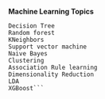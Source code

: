 **Machine Learning Topics**
```Regression
Decision Tree
Random forest
KNeighbors 
Support vector machine
Naive Bayes
Clustering
Association Rule learning
Dimensionality Reduction
LDA
XGBoost```
